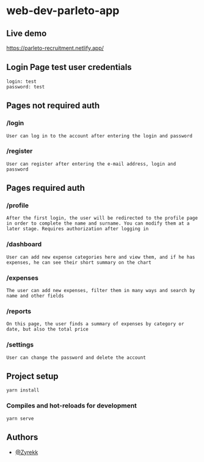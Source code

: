 # web-dev-parleto-app

## Live demo

https://parleto-recruitment.netlify.app/

## Login Page test user credentials
```
login: test
password: test
```
## Pages not required auth

### /login 
```
User can log in to the account after entering the login and password
```
### /register
```
User can register after entering the e-mail address, login and password
```
## Pages required auth
### /profile
```
After the first login, the user will be redirected to the profile page in order to complete the name and surname. You can modify them at a later stage. Requires authorization after logging in
```
### /dashboard
```
User can add new expense categories here and view them, and if he has expenses, he can see their short summary on the chart
```
### /expenses
```
The user can add new expenses, filter them in many ways and search by name and other fields
```
### /reports
```
On this page, the user finds a summary of expenses by category or date, but also the total price
```
### /settings
```
User can change the password and delete the account
```

## Project setup
```
yarn install
```

### Compiles and hot-reloads for development
```
yarn serve
```

## Authors

- [@Zyrekk](https://github.com/Zyrekk)

